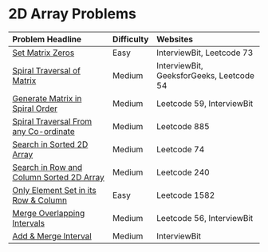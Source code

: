 # 2D Array Problems



| Problem Headline | Difficulty | Websites |
| :--- | :--- | :--- |
| [Set Matrix Zeros](set-matrix-zeros.md) | Easy | InterviewBit, Leetcode 73 |
| [Spiral Traversal of Matrix](spiral-traversal-of-matrix.md) | Medium | InterviewBit, GeeksforGeeks, Leetcode 54 |
| [Generate Matrix in Spiral Order](generate-matrix-in-spiral-order.md) | Medium | Leetcode 59, InterviewBit |
| [Spiral Traversal From any Co-ordinate](spiral-traversal-from-any-co-ordinate.md) | Medium | Leetcode 885 |
| [Search in Sorted 2D Array](search-in-2d-array.md) | Medium | Leetcode 74 |
| [Search in Row and Column Sorted 2D Array](search-in-row-and-column-sorted-2d-array.md) | Medium | Leetcode 240 |
| [Only Element Set in its Row & Column](only-element-set-in-its-row-and-column.md) | Easy | Leetcode 1582 |
| [Merge Overlapping Intervals](merge-overlapping-intervals.md) | Medium | Leetcode 56, InterviewBit |
| [Add & Merge Interval](add-and-merge-interval.md) | Medium | InterviewBit |



